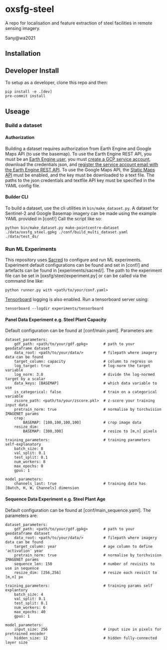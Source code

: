 # oxsfg-steel
A repo for localisation and feature extraction of steel facilities in remote sensing imagery.

5any@wa2021

## Installation

## Developer Install

To setup as a developer, clone this repo and then:

```
pip install -e .[dev]
pre-commit install
```

## Useage

### Build a dataset


#### Authorization

Building a dataset requires authorization from Earth Engine and Google Maps API (to use the basemap).
To use the Earth Engine REST API, you must be an [Earth Engine user](https://earthengine.google.com/new_signup/), you must [create a GCP service account](https://support.google.com/a/answer/7378726?hl=en), download the credentials json, and [register the service account email with the Earth Engine REST API](https://signup.earthengine.google.com/#!/service_accounts).
To use the Google Maps API, the [Static Maps API](https://console.cloud.google.com/google/maps-apis/start?_ga=2.23728058.1203202661.1642099908-149915178.1642099908) must be enabled, and the key must be downloaded to a text file.
The paths to the json credentials and textfile API key must be specified in the YAML config file.

#### Builder CLI

To build a dataset, use the cli utilities in `bin/make_dataset.py`.
A dataset for Sentinel-2 and Google Basemap imagery can be made using the example YAML provided in [conf/]
Call the script like so:

    python bin/make_dataset.py make-pointcentre-dataset ./data/oxsfg_steel.gpkg ./conf/build_multi_dataset.yaml ./data/test_ds/
    
### Run ML Experiments

This repository uses [Sacred](https://sacred.readthedocs.io/en/stable/experiment.html) to configure and run ML experiments. 
Experiment default configurations can be found and set in [conf/] and artefacts can be found in [experiments/sacred/].
The path to the experiment file can be set in [oxsfg/steel/experiment.py] or can be called via the command line like:

    python runner.py with <path/to/your/conf.yaml>


[Tensorboard](https://www.tensorflow.org/tensorboard) logging is also enabled. 
Run a tensorboard server using:

    tensorboard --logdir experiments/tensorboard
    
#### Panel Data Experiment e.g. Steel Plant Capacity

Default configuration can be found at [conf/main.yaml].
Parameters are:

    dataset_parameters:
        gdf_path: <path/to/your/gdf.gpkg>       # path to your geodataframe dataset
        data_root: <path/to/your/data/>         # filepath where imagery data can be found
        target_column: capacity                 # column to regress on
        log_target: true                        # log-norm the target variable
        log_norm: 3.0                           # divide the log-normed target by a scalar
        data_keys: [BASEMAP]                    # which data variable to use
        is_categorical: false                   # train on a categorical variable
        zscore_path: <path/to/your/zscore.pkl>  # z-score your training input data
        pretrain_norm: true                     # normalise by torchvision IMAGENET params 
        crop:                                   
            BASEMAP: [100,100,100,100]          # crop image data
        resize_dim:
            BASEMAP: [300,300]                  # resize to [m,n] pixels

    training_parameters:                        # training parameters self-explanatory
        batch_size: 8
        val_split: 0.1
        test_split: 0.1
        num_workers: 8
        max_epochs: 8
        gpus: 1

    model_parameters:                           
        channels_last: true                     # training data has [Batch, H, W, Channels] dimension
        
        
#### Sequence Data Experiment e.g. Steel Plant Age

Default configuration can be found at [conf/main_sequence.yaml].
The parameters are:

    dataset_parameters:
        gdf_path: <path/to/your/gdf.gpkg>       # path to your geodataframe dataset
        data_root: <path/to/your/data/>         # filepath where imagery data can be found
        target_column: year                     # age column to define 'activation' year
        pretrain_norm: true                     # normalise by torchvision IMAGENET params 
        sequence_len: 150                       # number of revisits to use in sequence
        resize_dim: [256,256]                   # resize each revisit to [m,n] px

    training_parameters:                        # training params self explantory
        batch_size: 4
        val_split: 0.1
        test_split: 0.1
        num_workers: 6
        max_epochs: 40
        gpus: 1

    model_parameters:                           
        input_size: 256                         # input size in pixels for pretrained encoder
        hidden_size: 12                         # hidden fully-connected layer size
